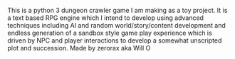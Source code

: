 This is a python 3 dungeon crawler game I am making as a toy project. It is a text
based RPG engine which I intend to develop using advanced techniques including AI
and random world/story/content development and endless generation of a sandbox style
game play experience which is driven by NPC and player interactions to develop a
somewhat unscripted plot and succession.
Made by zerorax aka Will O

